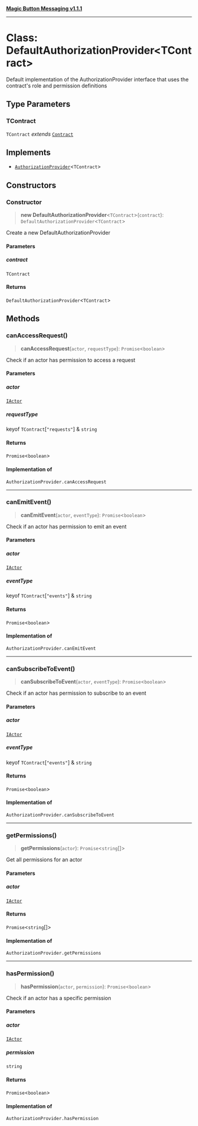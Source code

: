 [**Magic Button Messaging v1.1.1**](../README.md)

***

# Class: DefaultAuthorizationProvider\<TContract\>

Default implementation of the AuthorizationProvider interface
that uses the contract's role and permission definitions

## Type Parameters

### TContract

`TContract` *extends* [`Contract`](../type-aliases/Contract.md)

## Implements

- [`AuthorizationProvider`](../type-aliases/AuthorizationProvider.md)\<`TContract`\>

## Constructors

### Constructor

> **new DefaultAuthorizationProvider**\<`TContract`\>(`contract`): `DefaultAuthorizationProvider`\<`TContract`\>

Create a new DefaultAuthorizationProvider

#### Parameters

##### contract

`TContract`

#### Returns

`DefaultAuthorizationProvider`\<`TContract`\>

## Methods

### canAccessRequest()

> **canAccessRequest**(`actor`, `requestType`): `Promise`\<`boolean`\>

Check if an actor has permission to access a request

#### Parameters

##### actor

[`IActor`](../interfaces/IActor.md)

##### requestType

keyof `TContract`\[`"requests"`\] & `string`

#### Returns

`Promise`\<`boolean`\>

#### Implementation of

`AuthorizationProvider.canAccessRequest`

***

### canEmitEvent()

> **canEmitEvent**(`actor`, `eventType`): `Promise`\<`boolean`\>

Check if an actor has permission to emit an event

#### Parameters

##### actor

[`IActor`](../interfaces/IActor.md)

##### eventType

keyof `TContract`\[`"events"`\] & `string`

#### Returns

`Promise`\<`boolean`\>

#### Implementation of

`AuthorizationProvider.canEmitEvent`

***

### canSubscribeToEvent()

> **canSubscribeToEvent**(`actor`, `eventType`): `Promise`\<`boolean`\>

Check if an actor has permission to subscribe to an event

#### Parameters

##### actor

[`IActor`](../interfaces/IActor.md)

##### eventType

keyof `TContract`\[`"events"`\] & `string`

#### Returns

`Promise`\<`boolean`\>

#### Implementation of

`AuthorizationProvider.canSubscribeToEvent`

***

### getPermissions()

> **getPermissions**(`actor`): `Promise`\<`string`[]\>

Get all permissions for an actor

#### Parameters

##### actor

[`IActor`](../interfaces/IActor.md)

#### Returns

`Promise`\<`string`[]\>

#### Implementation of

`AuthorizationProvider.getPermissions`

***

### hasPermission()

> **hasPermission**(`actor`, `permission`): `Promise`\<`boolean`\>

Check if an actor has a specific permission

#### Parameters

##### actor

[`IActor`](../interfaces/IActor.md)

##### permission

`string`

#### Returns

`Promise`\<`boolean`\>

#### Implementation of

`AuthorizationProvider.hasPermission`

